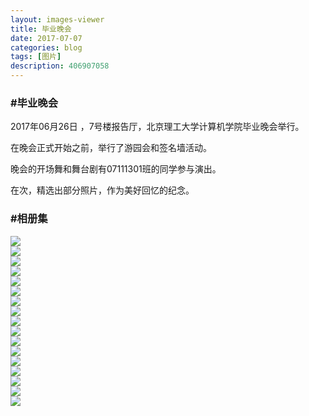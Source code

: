 ```yaml
---
layout: images-viewer
title: 毕业晚会
date: 2017-07-07
categories: blog
tags: [图片]
description: 406907058
---
```


<h3>#毕业晚会</h3>

2017年06月26日 ，7号楼报告厅，北京理工大学计算机学院毕业晚会举行。

在晚会正式开始之前，举行了游园会和签名墙活动。

晚会的开场舞和舞台剧有07111301班的同学参与演出。

在次，精选出部分照片，作为美好回忆的纪念。

<h3>#相册集</h3>

             

<div class="gallery">
	<div><a href="http://os5h88ibe.bkt.clouddn.com/07111301/06.10_class_travel/hr/img_1.jpg"><img src="http://os5h88ibe.bkt.clouddn.com/07111301/06.10_class_travel/lr/img_1.jpg" /></a></div>
	<div><a href="http://oso00lm7b.bkt.clouddn.com/07111301/06.10_class_travel/hr/img_2.jpg"><img src="http://os5h88ibe.bkt.clouddn.com/07111301/06.10_class_travel/lr/img_2.jpg" /></a></div>
	<div><a href="http://os5h88ibe.bkt.clouddn.com/07111301/06.10_class_travel/hr/img_3.jpg"><img src="http://os5h88ibe.bkt.clouddn.com/07111301/06.10_class_travel/lr/img_3.jpg" /></a></div>
	<div><a href="http://oso00lm7b.bkt.clouddn.com/07111301/06.10_class_travel/hr/img_4.jpg"><img src="http://os5h88ibe.bkt.clouddn.com/07111301/06.10_class_travel/lr/img_4.jpg" /></a></div>
	<div><a href="http://os5h88ibe.bkt.clouddn.com/07111301/06.10_class_travel/hr/img_5.jpg"><img src="http://os5h88ibe.bkt.clouddn.com/07111301/06.10_class_travel/lr/img_5.jpg" /></a></div>
	<div><a href="http://oso00lm7b.bkt.clouddn.com/07111301/06.10_class_travel/hr/img_6.jpg"><img src="http://os5h88ibe.bkt.clouddn.com/07111301/06.10_class_travel/lr/img_6.jpg" /></a></div>
	<div><a href="http://os5h88ibe.bkt.clouddn.com/07111301/06.10_class_travel/hr/img_7.jpg"><img src="http://os5h88ibe.bkt.clouddn.com/07111301/06.10_class_travel/lr/img_7.jpg" /></a></div>
	<div><a href="http://oso00lm7b.bkt.clouddn.com/07111301/06.10_class_travel/hr/img_8.jpg"><img src="http://os5h88ibe.bkt.clouddn.com/07111301/06.10_class_travel/lr/img_8.jpg" /></a></div>
	<div><a href="http://os5h88ibe.bkt.clouddn.com/07111301/06.10_class_travel/hr/img_9.jpg"><img src="http://os5h88ibe.bkt.clouddn.com/07111301/06.10_class_travel/lr/img_9.jpg" /></a></div>
	<div><a href="http://oso00lm7b.bkt.clouddn.com/07111301/06.10_class_travel/hr/img_10.jpg"><img src="http://os5h88ibe.bkt.clouddn.com/07111301/06.10_class_travel/lr/img_10.jpg" /></a></div>
	<div><a href="http://os5h88ibe.bkt.clouddn.com/07111301/06.10_class_travel/hr/img_11.jpg"><img src="http://os5h88ibe.bkt.clouddn.com/07111301/06.10_class_travel/lr/img_11.jpg" /></a></div>
	<div><a href="http://oso00lm7b.bkt.clouddn.com/07111301/06.10_class_travel/hr/img_12.jpg"><img src="http://os5h88ibe.bkt.clouddn.com/07111301/06.10_class_travel/lr/img_12.jpg" /></a></div>
	<div><a href="http://os5h88ibe.bkt.clouddn.com/07111301/06.10_class_travel/hr/img_13.jpg"><img src="http://os5h88ibe.bkt.clouddn.com/07111301/06.10_class_travel/lr/img_13.jpg" /></a></div>
	<div><a href="http://oso00lm7b.bkt.clouddn.com/07111301/06.10_class_travel/hr/img_14.jpg"><img src="http://os5h88ibe.bkt.clouddn.com/07111301/06.10_class_travel/lr/img_14.jpg" /></a></div>
	<div><a href="http://os5h88ibe.bkt.clouddn.com/07111301/06.10_class_travel/hr/img_15.jpg"><img src="http://os5h88ibe.bkt.clouddn.com/07111301/06.10_class_travel/lr/img_15.jpg" /></a></div>
	<div><a href="http://oso00lm7b.bkt.clouddn.com/07111301/06.10_class_travel/hr/img_16.jpg"><img src="http://os5h88ibe.bkt.clouddn.com/07111301/06.10_class_travel/lr/img_16.jpg" /></a></div>
	<div><a href="http://os5h88ibe.bkt.clouddn.com/07111301/06.10_class_travel/hr/img_17.jpg"><img src="http://os5h88ibe.bkt.clouddn.com/07111301/06.10_class_travel/lr/img_17.jpg" /></a></div>
</div>

